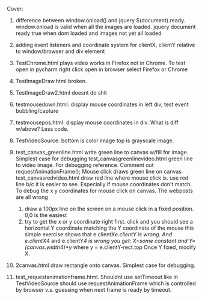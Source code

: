 Cover: 
1) difference between window.onload() and jquery $(document).ready. window.onload is valid when all the images are loaded. jquery document ready true when dom loaded and images not yet all loaded
2) adding event listeners and coordinate system for clientX, clientY relative to window/browser and div element



1) TestChrome.html plays video works in Firefox not in Chrome. To test open in pycharm right click open in browser select Firefox or Chrome
2) TestImageDraw.html broken. 
3) TestImageDraw2.html doesnt do shit
4) testmousedown.html: display mouse coordinates in left div, test event bubbling/capture
5) testmousepos.html: display mouse coordinates in div. What is diff w/above? Less code. 
6) TestVideoSource. bottom is color image top is grayscale image. 
7) test_canvas_greenline.html write green line to canvas w/fill for image. Simplest case for debugging
   test_canvasgreenlinevideo.html green line to video image. For debugging reference. Comment out requestAnimationFrame(); Mouse click draws green line on canvas
   test_canvasredvideo.html draw red line where mouse click is. use red line b/c it is easier to see. Especially if mouse coordinates don't match. 
   To debug the x y coordinates for mouse click on canvas. The webposts are all wrong
   1) draw a 100px line on the screen on a mouse click in a fixed position. 0,0 is the easiest
   2) try to get the x or y coordinate right first. click and you should see a horizontal Y coordinate matching the Y coordinate of the mouse
      this simple exercise shows that e.clientX*e.clientY is wrong. And e.clientX*4 and e.clientY*4 is wrong
      you get: X=some constant and Y=(canvas.width*4)*y where y = e.clientY-rect.top
      Once Y fixed, modify X. 
8) 2canvas.html draw rectangle onto canvas. Simplest case for debugging. 
9) test_requestanimationframe.html. Shouldnt use setTimeout like in TestVideoSource should use requestAnimationFrame
which is controlled by browser v.s. guessing when next frame is ready by timeout. 

